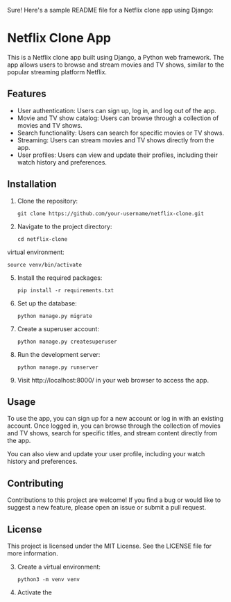Sure! Here's a sample README file for a Netflix clone app using Django:

# Netflix Clone App

This is a Netflix clone app built using Django, a Python web framework. The app allows users to browse and stream movies and TV shows, similar to the popular streaming platform Netflix.

## Features

- User authentication: Users can sign up, log in, and log out of the app.
- Movie and TV show catalog: Users can browse through a collection of movies and TV shows.
- Search functionality: Users can search for specific movies or TV shows.
- Streaming: Users can stream movies and TV shows directly from the app.
- User profiles: Users can view and update their profiles, including their watch history and preferences.

## Installation

1. Clone the repository:

   ```
   git clone https://github.com/your-username/netflix-clone.git
   ```

2. Navigate to the project directory:

   ```
   cd netflix-clone
   ```

virtual environment:

   ```
   source venv/bin/activate
   ```

5. Install the required packages:

   ```
   pip install -r requirements.txt
   ```

6. Set up the database:

   ```
   python manage.py migrate
   ```

7. Create a superuser account:

   ```
   python manage.py createsuperuser
   ```

8. Run the development server:

   ```
   python manage.py runserver
   ```

9. Visit http://localhost:8000/ in your web browser to access the app.

## Usage

To use the app, you can sign up for a new account or log in with an existing account. Once logged in, you can browse through the collection of movies and TV shows, search for specific titles, and stream content directly from the app.

You can also view and update your user profile, including your watch history and preferences.

## Contributing

Contributions to this project are welcome! If you find a bug or would like to suggest a new feature, please open an issue or submit a pull request.

## License

This project is licensed under the MIT License. See the LICENSE file for more information.

3. Create a virtual environment:

   ```
   python3 -m venv venv
   ```

4. Activate the
